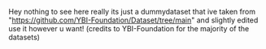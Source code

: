 Hey nothing to see here really its just a dummydataset that ive taken from "https://github.com/YBI-Foundation/Dataset/tree/main" and slightly edited use it however u want! (credits to YBI-Foundation for the majority of the datasets)
